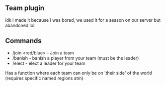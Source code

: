 ## Team plugin
idk i made it because i was bored, we used it for a season on our server but abandoned lol

## Commands
- /join <red/blue> - Join a team
- /banish <player> - banish a player from your team (must be the leader)
- /elect <player> - elect a leader for your team

Has a function where each team can only be on 'their side' of the world (requires specific named regions atm)

